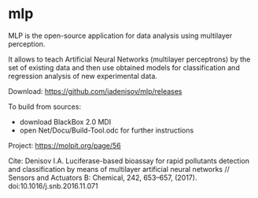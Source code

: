 # mlp
MLP is the open-source application for data analysis using multilayer perception.

It allows to teach Artificial Neural Networks (multilayer perceptrons) by the set of existing data and then use obtained models for classification and regression analysis of new experimental data.

Download: https://github.com/iadenisov/mlp/releases

To build from sources:
* download BlackBox 2.0 MDI
* open Net/Docu/Build-Tool.odc for further instructions

Project: https://molpit.org/page/56 

Cite: Denisov I.A. Luciferase-based bioassay for rapid pollutants detection and classification by means of multilayer artificial neural networks // Sensors and Actuators B: Chemical, 242, 653–657, (2017). doi:10.1016/j.snb.2016.11.071
